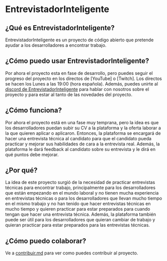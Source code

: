 # EntrevistadorInteligente

## ¿Qué es EntrevistadorInteligente?

EntrevistadorInteligente es un proyecto de código abierto que pretende ayudar a los desarrolladores a encontrar trabajo.

## ¿Cómo puedo usar EntrevistadorInteligente?

Por ahora el proyecto esta en fase de desarrollo, pero puedes seguir el progreso del proyecto en los directos de [YouTube] o [Twitch]. Los directos se hacen los Lunes a las 19:00 (hora española).
Además, puedes unirte al [discord de EntrevistadorInteligente][discord] para hablar con nosotros sobre el proyecto y para estar al tanto de las novedades del proyecto.

## ¿Cómo funciona?

Por ahora el proyecto está en una fase muy temprana, pero la idea es que los desarrolladores puedan subir su CV a la plataforma y la oferta laborar a la que quieren aplicar o aplicaron. Entonces, la plataforma se encargará de hacer una entrevista técnica al candidato para que el candidato pueda practicar y mejorar sus habilidades de cara a la entrevista real. Además, la plataforma le dará feedback al candidato sobre su entrevista y le dirá en qué puntos debe mejorar.

## ¿Por qué?

La idea de este proyecto surgió de la necesidad de practicar entrevistas técnicas para encontrar trabajo, principalmente para los desarrolladores que están empezando en el mundo laboral y no tienen mucha experiencia en entrevistas técnicas o para los desarrolladores que llevan mucho tiempo en el mismo trabajo y no han tenido que hacer entrevistas técnicas en mucho tiempo y quieren practicar para estar preparados para cuando tengan que hacer una entrevista técnica. Además, la plataforma también puede ser útil para los desarrolladores que quieran cambiar de trabajo y quieran practicar para estar preparados para las entrevistas técnicas.

## ¿Cómo puedo colaborar?

Ve a [contribuir.md] para ver como puedes contribuir al proyecto.

<!-- Links -->
[contribuir.md]: <https://github.com/EntrevistadorInteligente/handbook/blob/main/contribuir.md>
[discord]: <https://discord.gg/EN4yKMx3S8>
